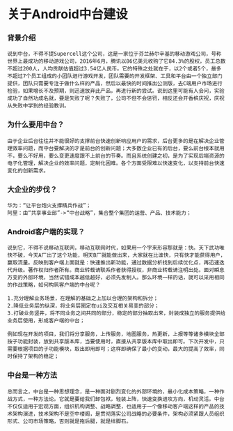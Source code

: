 # 关于Android中台建设

### 背景介绍
    说到中台，不得不提Supercell这个公司，这是一家位于芬兰赫尔辛基的移动游戏公司，号称世界上最成功的移动游戏公司，2016年6月，腾讯以86亿美元收购了它84.3%的股权，员工总数不超过200人，人均贡献估值超过3.54亿人民币。它的特殊之处就在于，以2个或者5个，最多不超过7个员工组成的小团队进行游戏开发，团队需要的开发框架、工具和平台由一个独立部门提供，团队只需要专注于做什么样的产品，然后以最快的时间推出公测版，去C端用户市场进行检验，如果增长不及预期，则迅速放弃此产品，再进行新的尝试。说到这里可能有人会问，实验成功了自然功成名就，要是失败了呢？失败了，公司不但不会惩罚，相反还会开香槟庆祝，庆祝从失败中学到的经验教训。

### 为什么要用中台？
    由于企业后台往往并不能很好的支撑前台快速创新响应用户的需求，后台更多的是在解决企业管理效率问题，而中台要解决的才是前台的创新问题；大多数企业已有的后台，要么前台根本就用不，要么不好用，要么变更速度跟不上前台的节奏。而且系统创建之初，是为了实现后端资源的电子化管理，解决企业的效率问题，定制化困难。各个方面受限难以快速变化，以支持前台快速变化的创新需求。

### 大企业的步伐？
    华为：“让平台炮火支撑精兵作战”；  
    阿里：由“共享事业部”->“中台战略”，集合整个集团的运营、产品、技术能力；

### Android客户端的实现？
    说到它，不得不说移动互联网，移动互联网时代，如果用一个字来形容那就是：快。天下武功唯快不破，今天A厂出了这个功能，明天B厂就能做出来，大家就在比谁快，只有快才能获得用户，赢取流量。反映到客户端上面就是：快速推出新功能，通过数据分析找到后续优化点，再迅速迭代升级。著作权归作者所有。商业转载请联系作者获得授权，非商业转载请注明出处。面对瞬息万变的外部环境，当然试错成本越低越好，必须先发制人。那么环境一样的话，就可以采用相同的作战策略，如何构筑客户端的中台呢？

    1.充分理解业务场景，在理解的基础之上加以合理的架构和拆分；
    2.降低业务层的纵深，将业务层圈定在ui及交互相关易变的部分；
    3.打破业务竖井，将不同业务之间共同的部分，稳定的部分抽取出来，封装成独立的服务提供给业务层使用，形成客户端的中台；

    例如现在开发的项目，我们将分享服务，上传服务，地图服务，热更新，上报等等诸多模块全部按子功能封装，放到共享版本库，当要使用时，直接从共享版本库中取出即可。下次开发中，只需要根据项目的子功能模块，取出即用即可；这样即确保了最小的变动，最大的提高了效率，同时保持了架构的稳定；

### 中台是一种方法
    总而言之，中台是一种思想理念，是一种面对剧烈变化的外部环境的，最小化成本策略，一种作战方式，一种方法论。它就是要给我们卸包袱，轻装上阵，快速变换进攻方向，机动灵活。中台不仅仅适用于宏观方面，组织机构调整、战略调整，也适用于一个像移动客户端这样的产品的技术架构演进，技术架构不是空中楼阁，是贯彻落实公司战略的必要条件，架构必须紧跟人员组织形式、公司市场策略，否则就是拖后腿，就是绊脚石。




